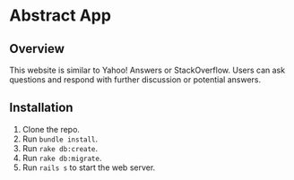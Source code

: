 # Abstract App

## Overview

This website is similar to Yahoo! Answers or StackOverflow. Users can ask
questions and respond with further discussion or potential answers.

## Installation

1. Clone the repo.
2. Run `bundle install`.
3. Run `rake db:create`.
4. Run `rake db:migrate`.
5. Run `rails s` to start the web server.
